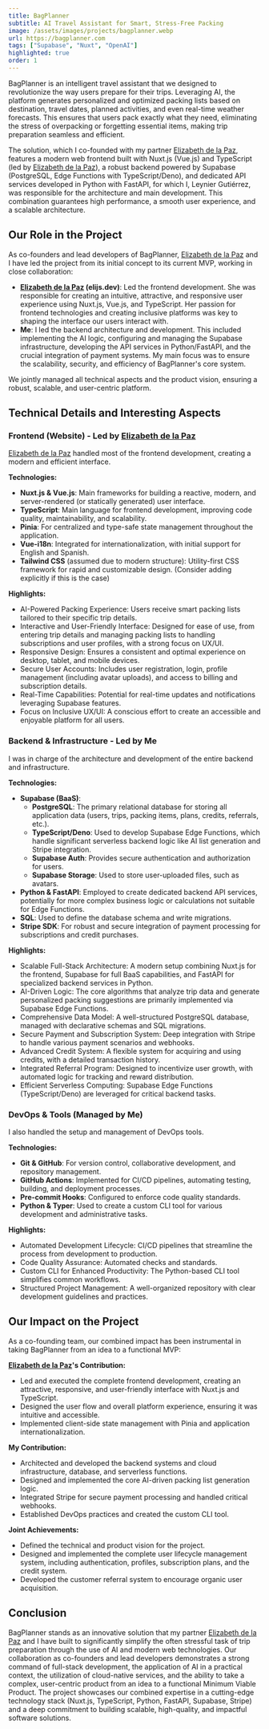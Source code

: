 ```yaml
---
title: BagPlanner
subtitle: AI Travel Assistant for Smart, Stress-Free Packing
image: /assets/images/projects/bagplanner.webp
url: https://bagplanner.com
tags: ["Supabase", "Nuxt", "OpenAI"]
highlighted: true
order: 1
---
```


BagPlanner is an intelligent travel assistant that we designed to revolutionize the way users prepare for their trips. Leveraging AI, the platform generates personalized and optimized packing lists based on destination, travel dates, planned activities, and even real-time weather forecasts. This ensures that users pack exactly what they need, eliminating the stress of overpacking or forgetting essential items, making trip preparation seamless and efficient.

The solution, which I co-founded with my partner [Elizabeth de la Paz](https://elijs.dev/), features a modern web frontend built with Nuxt.js (Vue.js) and TypeScript (led by [Elizabeth de la Paz](https://elijs.dev/)), a robust backend powered by Supabase (PostgreSQL, Edge Functions with TypeScript/Deno), and dedicated API services developed in Python with FastAPI, for which I, Leynier Gutiérrez, was responsible for the architecture and main development. This combination guarantees high performance, a smooth user experience, and a scalable architecture.

## Our Role in the Project

As co-founders and lead developers of BagPlanner, [Elizabeth de la Paz](https://elijs.dev/) and I have led the project from its initial concept to its current MVP, working in close collaboration:

- **[Elizabeth de la Paz](https://elijs.dev/) (elijs.dev)**: Led the frontend development. She was responsible for creating an intuitive, attractive, and responsive user experience using Nuxt.js, Vue.js, and TypeScript. Her passion for frontend technologies and creating inclusive platforms was key to shaping the interface our users interact with.
- **Me**: I led the backend architecture and development. This included implementing the AI logic, configuring and managing the Supabase infrastructure, developing the API services in Python/FastAPI, and the crucial integration of payment systems. My main focus was to ensure the scalability, security, and efficiency of BagPlanner's core system.

We jointly managed all technical aspects and the product vision, ensuring a robust, scalable, and user-centric platform.

## Technical Details and Interesting Aspects

### Frontend (Website) - Led by [Elizabeth de la Paz](https://elijs.dev/)

[Elizabeth de la Paz](https://elijs.dev/) handled most of the frontend development, creating a modern and efficient interface.

**Technologies:**

- **Nuxt.js & Vue.js**: Main frameworks for building a reactive, modern, and server-rendered (or statically generated) user interface.
- **TypeScript**: Main language for frontend development, improving code quality, maintainability, and scalability.
- **Pinia**: For centralized and type-safe state management throughout the application.
- **Vue-i18n**: Integrated for internationalization, with initial support for English and Spanish.
- **Tailwind CSS** (assumed due to modern structure): Utility-first CSS framework for rapid and customizable design. (Consider adding explicitly if this is the case)

**Highlights:**

- AI-Powered Packing Experience: Users receive smart packing lists tailored to their specific trip details.
- Interactive and User-Friendly Interface: Designed for ease of use, from entering trip details and managing packing lists to handling subscriptions and user profiles, with a strong focus on UX/UI.
- Responsive Design: Ensures a consistent and optimal experience on desktop, tablet, and mobile devices.
- Secure User Accounts: Includes user registration, login, profile management (including avatar uploads), and access to billing and subscription details.
- Real-Time Capabilities: Potential for real-time updates and notifications leveraging Supabase features.
- Focus on Inclusive UX/UI: A conscious effort to create an accessible and enjoyable platform for all users.

### Backend & Infrastructure - Led by Me

I was in charge of the architecture and development of the entire backend and infrastructure.

**Technologies:**

- **Supabase (BaaS)**:
  - **PostgreSQL**: The primary relational database for storing all application data (users, trips, packing items, plans, credits, referrals, etc.).
  - **TypeScript/Deno**: Used to develop Supabase Edge Functions, which handle significant serverless backend logic like AI list generation and Stripe integration.
  - **Supabase Auth**: Provides secure authentication and authorization for users.
  - **Supabase Storage**: Used to store user-uploaded files, such as avatars.
- **Python & FastAPI**: Employed to create dedicated backend API services, potentially for more complex business logic or calculations not suitable for Edge Functions.
- **SQL**: Used to define the database schema and write migrations.
- **Stripe SDK**: For robust and secure integration of payment processing for subscriptions and credit purchases.

**Highlights:**

- Scalable Full-Stack Architecture: A modern setup combining Nuxt.js for the frontend, Supabase for full BaaS capabilities, and FastAPI for specialized backend services in Python.
- AI-Driven Logic: The core algorithms that analyze trip data and generate personalized packing suggestions are primarily implemented via Supabase Edge Functions.
- Comprehensive Data Model: A well-structured PostgreSQL database, managed with declarative schemas and SQL migrations.
- Secure Payment and Subscription System: Deep integration with Stripe to handle various payment scenarios and webhooks.
- Advanced Credit System: A flexible system for acquiring and using credits, with a detailed transaction history.
- Integrated Referral Program: Designed to incentivize user growth, with automated logic for tracking and reward distribution.
- Efficient Serverless Computing: Supabase Edge Functions (TypeScript/Deno) are leveraged for critical backend tasks.

### DevOps & Tools (Managed by Me)

I also handled the setup and management of DevOps tools.

**Technologies:**

- **Git & GitHub**: For version control, collaborative development, and repository management.
- **GitHub Actions**: Implemented for CI/CD pipelines, automating testing, building, and deployment processes.
- **Pre-commit Hooks**: Configured to enforce code quality standards.
- **Python & Typer**: Used to create a custom CLI tool for various development and administrative tasks.

**Highlights:**

- Automated Development Lifecycle: CI/CD pipelines that streamline the process from development to production.
- Code Quality Assurance: Automated checks and standards.
- Custom CLI for Enhanced Productivity: The Python-based CLI tool simplifies common workflows.
- Structured Project Management: A well-organized repository with clear development guidelines and practices.

## Our Impact on the Project

As a co-founding team, our combined impact has been instrumental in taking BagPlanner from an idea to a functional MVP:

**[Elizabeth de la Paz](https://elijs.dev/)'s Contribution:**

- Led and executed the complete frontend development, creating an attractive, responsive, and user-friendly interface with Nuxt.js and TypeScript.
- Designed the user flow and overall platform experience, ensuring it was intuitive and accessible.
- Implemented client-side state management with Pinia and application internationalization.

**My Contribution:**

- Architected and developed the backend systems and cloud infrastructure, database, and serverless functions.
- Designed and implemented the core AI-driven packing list generation logic.
- Integrated Stripe for secure payment processing and handled critical webhooks.
- Established DevOps practices and created the custom CLI tool.

**Joint Achievements:**

- Defined the technical and product vision for the project.
- Designed and implemented the complete user lifecycle management system, including authentication, profiles, subscription plans, and the credit system.
- Developed the customer referral system to encourage organic user acquisition.

## Conclusion

BagPlanner stands as an innovative solution that my partner [Elizabeth de la Paz](https://elijs.dev/) and I have built to significantly simplify the often stressful task of trip preparation through the use of AI and modern web technologies. Our collaboration as co-founders and lead developers demonstrates a strong command of full-stack development, the application of AI in a practical context, the utilization of cloud-native services, and the ability to take a complex, user-centric product from an idea to a functional Minimum Viable Product. The project showcases our combined expertise in a cutting-edge technology stack (Nuxt.js, TypeScript, Python, FastAPI, Supabase, Stripe) and a deep commitment to building scalable, high-quality, and impactful software solutions.
